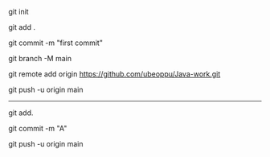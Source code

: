 git init

git add .

git commit -m "first commit"

git branch -M main

git remote add origin https://github.com/ubeoppu/Java-work.git

git push -u origin main

--------------------

git add.

git commit -m "A"

git push -u origin main

